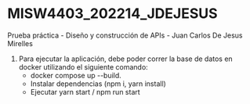 # MISW4403_202214_JDEJESUS
Prueba práctica - Diseño y construcción de APIs - Juan Carlos De Jesus Mirelles

1. Para ejecutar la aplicación, debe poder correr la base de datos en docker utilizando el siguiente comando:
   - docker compose up --build.
   - Instalar dependencias (npm i, yarn install)
   - Ejecutar yarn start / npm run start
